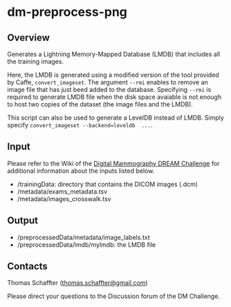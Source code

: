 # dm-preprocess-png
## Overview
Generates a Lightning Memory-Mapped Database (LMDB) that includes all the training images.

Here, the LMDB is generated using a modified version of the tool provided by Caffe, `convert_imageset`. The argument `--rmi` enables to remove an image file that has just beed added to the database. Specifying `--rmi` is required to generate LMDB file when the disk space avaiable is not enough to host two copies of the dataset (the image files and the LMDB).

This script can also be used to generate a LevelDB instead of LMDB. Simply specify `convert_imageset --backend=leveldb  ...`.

## Input
Please refer to the Wiki of the [Digital Mammography DREAM Challenge](https://www.synapse.org/#!Synapse:syn4224222) for additional information about the inputs listed below.

- /trainingData: directory that contains the DICOM images (.dcm)
- /metadata/exams\_metadata.tsv
- /metadata/images\_crosswalk.tsv

## Output
- /preprocessedData/metadata/image_labels.txt
- /preprocessedData/lmdb/mylmdb: the LMDB file

## Contacts
Thomas Schaffter (thomas.schaffter@gmail.com)

Please direct your questions to the Discussion forum of the DM Challenge.
